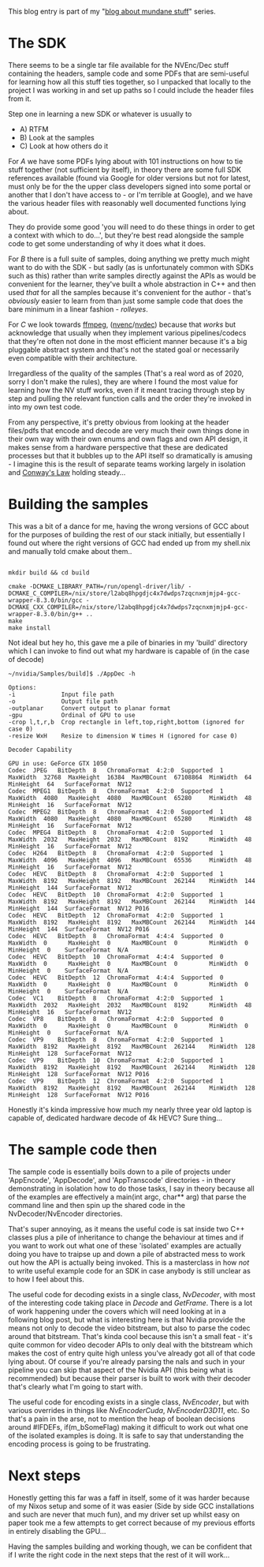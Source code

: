 This blog entry is part of my "[blog about mundane stuff](/entries/blogging-the-mundane.html)" series.

The SDK
==

There seems to be a single tar file available for the NVEnc/Dec stuff containing the headers, sample code and some PDFs that are semi-useful for learning how all this stuff ties together, so I unpacked that locally to the project I was working in and set up paths so I could include the header files from it. 

Step one in learning a new SDK or whatever is usually to

- A) RTFM
- B) Look at the samples
- C) Look at how others do it

For *A* we have some PDFs lying about with 101 instructions on how to tie stuff together (not sufficient by itself), in theory there are some full SDK references available (found via Google for older versions but not for latest, must only be for the the upper class developers signed into some portal or another that I don't have access to - or I'm terrible at Google), and we have the various header files with reasonably well documented functions lying about.

They do provide some good 'you will need to do these things in order to get a context with which to do...', but they're best read alongside the sample code to get some understanding of why it does what it does.

For *B* there is a full suite of samples, doing anything we pretty much might want to do with the SDK - but sadly (as is unfortunately common with SDKs such as this) rather than write samples directly against the APIs as would be convenient for the learner, they've built a whole abstraction in C++ and then used *that* for all the samples because it's  convenient for the author - that's *obviously* easier to learn from than just some sample code that does the bare minimum in a linear fashion - *rolleyes*.

For *C* we look towards [ffmpeg](https://github.com/FFmpeg/FFmpeg/), ([nvenc](https://github.com/FFmpeg/FFmpeg/blob/master/libavcodec/nvenc.c)/[nvdec](https://github.com/FFmpeg/FFmpeg/blob/master/libavcodec/nvdec.c)) because that *works* but acknowledge that usually when they implement various pipelines/codecs that they're often not done in the most efficient manner because it's a big pluggable abstract system and that's not the stated goal or necessarily even compatible with their architecture.

Irregardless of the quality of the samples (That's a real word as of 2020, sorry I don't make the rules), they are where I found the most value for learning how the NV stuff works, even if it meant tracing through step by step and pulling the relevant function calls and the order they're invoked in into my own test code.

From any perspective, it's pretty obvious from looking at the header files/pdfs that encode and decode are very much their own things done in their own way with their own enums and own flags and own API design, it makes sense from a hardware perspective that these are dedicated processes but that it bubbles up to the API itself so dramatically is amusing - I imagine this is the result of separate teams working largely in isolation and [Conway's Law](https://en.wikipedia.org/wiki/Conway%27s_law) holding steady...

Building the samples
==

This was a bit of a dance for me, having the wrong versions of GCC about for the purposes of building the rest of our stack initially, but essentially I found out where the right versions of GCC had ended up from my shell.nix and manually told cmake about them..

```

mkdir build && cd build

cmake -DCMAKE_LIBRARY_PATH=/run/opengl-driver/lib/ -DCMAKE_C_COMPILER=/nix/store/l2abq8hpgdjc4x7dwdps7zqcnxmjmjp4-gcc-wrapper-8.3.0/bin/gcc -DCMAKE_CXX_COMPILER=/nix/store/l2abq8hpgdjc4x7dwdps7zqcnxmjmjp4-gcc-wrapper-8.3.0/bin/g++ ..
make
make install

```

Not ideal but hey ho, this gave me a pile of binaries in my 'build' directory which I can invoke to find out what my hardware is capable of (in the case of decode)

```
~/nvidia/Samples/build]$ ./AppDec -h

Options:
-i             Input file path
-o             Output file path
-outplanar     Convert output to planar format
-gpu           Ordinal of GPU to use
-crop l,t,r,b  Crop rectangle in left,top,right,bottom (ignored for case 0)
-resize WxH    Resize to dimension W times H (ignored for case 0)

Decoder Capability

GPU in use: GeForce GTX 1050
Codec  JPEG   BitDepth  8   ChromaFormat  4:2:0  Supported  1  MaxWidth  32768  MaxHeight  16384  MaxMBCount  67108864  MinWidth  64   MinHeight  64   SurfaceFormat  NV12
Codec  MPEG1  BitDepth  8   ChromaFormat  4:2:0  Supported  1  MaxWidth  4080   MaxHeight  4080   MaxMBCount  65280     MinWidth  48   MinHeight  16   SurfaceFormat  NV12
Codec  MPEG2  BitDepth  8   ChromaFormat  4:2:0  Supported  1  MaxWidth  4080   MaxHeight  4080   MaxMBCount  65280     MinWidth  48   MinHeight  16   SurfaceFormat  NV12
Codec  MPEG4  BitDepth  8   ChromaFormat  4:2:0  Supported  1  MaxWidth  2032   MaxHeight  2032   MaxMBCount  8192      MinWidth  48   MinHeight  16   SurfaceFormat  NV12
Codec  H264   BitDepth  8   ChromaFormat  4:2:0  Supported  1  MaxWidth  4096   MaxHeight  4096   MaxMBCount  65536     MinWidth  48   MinHeight  16   SurfaceFormat  NV12
Codec  HEVC   BitDepth  8   ChromaFormat  4:2:0  Supported  1  MaxWidth  8192   MaxHeight  8192   MaxMBCount  262144    MinWidth  144  MinHeight  144  SurfaceFormat  NV12
Codec  HEVC   BitDepth  10  ChromaFormat  4:2:0  Supported  1  MaxWidth  8192   MaxHeight  8192   MaxMBCount  262144    MinWidth  144  MinHeight  144  SurfaceFormat  NV12 P016
Codec  HEVC   BitDepth  12  ChromaFormat  4:2:0  Supported  1  MaxWidth  8192   MaxHeight  8192   MaxMBCount  262144    MinWidth  144  MinHeight  144  SurfaceFormat  NV12 P016
Codec  HEVC   BitDepth  8   ChromaFormat  4:4:4  Supported  0  MaxWidth  0      MaxHeight  0      MaxMBCount  0         MinWidth  0    MinHeight  0    SurfaceFormat  N/A
Codec  HEVC   BitDepth  10  ChromaFormat  4:4:4  Supported  0  MaxWidth  0      MaxHeight  0      MaxMBCount  0         MinWidth  0    MinHeight  0    SurfaceFormat  N/A
Codec  HEVC   BitDepth  12  ChromaFormat  4:4:4  Supported  0  MaxWidth  0      MaxHeight  0      MaxMBCount  0         MinWidth  0    MinHeight  0    SurfaceFormat  N/A
Codec  VC1    BitDepth  8   ChromaFormat  4:2:0  Supported  1  MaxWidth  2032   MaxHeight  2032   MaxMBCount  8192      MinWidth  48   MinHeight  16   SurfaceFormat  NV12
Codec  VP8    BitDepth  8   ChromaFormat  4:2:0  Supported  0  MaxWidth  0      MaxHeight  0      MaxMBCount  0         MinWidth  0    MinHeight  0    SurfaceFormat  N/A
Codec  VP9    BitDepth  8   ChromaFormat  4:2:0  Supported  1  MaxWidth  8192   MaxHeight  8192   MaxMBCount  262144    MinWidth  128  MinHeight  128  SurfaceFormat  NV12
Codec  VP9    BitDepth  10  ChromaFormat  4:2:0  Supported  1  MaxWidth  8192   MaxHeight  8192   MaxMBCount  262144    MinWidth  128  MinHeight  128  SurfaceFormat  NV12 P016
Codec  VP9    BitDepth  12  ChromaFormat  4:2:0  Supported  1  MaxWidth  8192   MaxHeight  8192   MaxMBCount  262144    MinWidth  128  MinHeight  128  SurfaceFormat  NV12 P016

```

Honestly it's kinda impressive how much my nearly three year old laptop is capable of, dedicated hardware decode of 4k HEVC? Sure thing... 

The sample code then
==

The sample code is essentially boils down to a pile of projects under 'AppEncode', 'AppDecode', and 'AppTranscode' directories - in theory demonstrating in isolation how to do those tasks, I say in theory because all of the examples are effectively a main(int argc, char\*\* arg) that parse the command line and then spin up the shared code in the NvDecoder/NvEncoder directories.

That's super annoying, as it means the useful code is sat inside two C++ classes plus a pile of inheritance to change the behaviour at times and if you want to work out what one of these 'isolated' examples are actually doing you have to traipse up and down a pile of abstracted mess to work out how the API is actually being invoked. This is a masterclass in how *not* to write useful example code for an SDK in case anybody is still unclear as to how I feel about this.

The useful code for decoding exists in a single class, *NvDecoder*, with most of the interesting code taking place in *Decode* and *GetFrame*. There is a lot of work happening under the covers which will need looking at in a following blog post, but what is interesting here is that Nvidia provide the means not only to decode the video bitstream, but also to parse the codec around that bitstream. That's kinda cool because this isn't a small feat - it's quite common for video decoder APIs to only deal with the bitstream which makes the cost of entry quite high unless you've already got all of that code lying about. Of course if you're already parsing the nals and such in your pipeline you can skip that aspect of the Nvidia API (this being what is recommended) but because their parser is built to work with their decoder that's clearly what I'm going to start with.

The useful code for encoding exists in a single class, *NvEncoder*, but with various overrides in things like *NvEncoderCuda*, *NvEncoderD3D11*, etc. So that's a pain in the arse, not to mention the heap of boolean decisions around #IFDEFs, if(m_bSomeFlag) making it difficult to work out what one of the isolated examples is doing.  It is safe to say that understanding the encoding process is going to be frustrating.


Next steps
==

Honestly getting this far was a faff in itself, some of it was harder because of my Nixos setup and some of it was easier (Side by side GCC installations and such are never that much fun), and my driver set up whilst easy on paper took me a few attempts to get correct because of my previous efforts in entirely disabling the GPU...

Having the samples building and working though, we can be confident that if I write the right code in the next steps that the rest of it will work...
